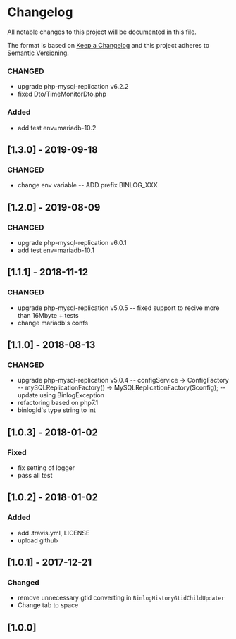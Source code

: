 # Changelog
All notable changes to this project will be documented in this file.

The format is based on [Keep a Changelog](http://keepachangelog.com/en/1.0.0/)
and this project adheres to [Semantic Versioning](http://semver.org/spec/v2.0.0.html).

### CHANGED
- upgrade php-mysql-replication v6.2.2
- fixed Dto/TimeMonitorDto.php

### Added
- add test env=mariadb-10.2

## [1.3.0] - 2019-09-18
### CHANGED
- change env variable
-- ADD prefix BINLOG_XXX

## [1.2.0] - 2019-08-09
### CHANGED
- upgrade php-mysql-replication v6.0.1
- add test env=mariadb-10.1

## [1.1.1] - 2018-11-12
### CHANGED
- upgrade php-mysql-replication v5.0.5
-- fixed support to recive more than 16Mbyte + tests
- change mariadb's confs

## [1.1.0] - 2018-08-13

### CHANGED
- upgrade php-mysql-replication v5.0.4
-- configService -> ConfigFactory
-- mySQLReplicationFactory() -> MySQLReplicationFactory($config);
-- update using BinlogException
- refactoring based on php7.1
- binlogId's type string to int

## [1.0.3] - 2018-01-02

### Fixed
- fix setting of logger
- pass all test

## [1.0.2] - 2018-01-02

### Added
- add .travis.yml, LICENSE
- upload github

## [1.0.1] - 2017-12-21

### Changed
- remove unnecessary gtid converting in `BinlogHistoryGtidChildUpdater`
- Change tab to space

## [1.0.0]
